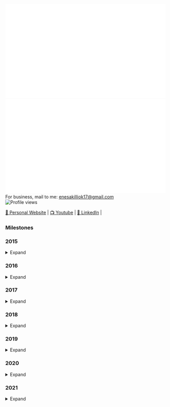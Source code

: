 <div style="float: left;">
  <img src="https://raw.githubusercontent.com/cleopatradev/profile-stats/master/generated/languages.svg">
  <img src="https://raw.githubusercontent.com/cleopatradev/profile-stats/master/generated/overview.svg">
</div>

For business, mail to me: enesakilliok17@gmail.com
<br />
![Profile views](https://gpvc.arturio.dev/cleopatradev)

<a href="https://enesakilliok.com/">🏡 Personal Website</a> |
<a href="https://www.youtube.com/channel/UC9DIP-xfqo3C8c19Pq1VaSQ">📺 Youtube</a> |
<a href="https://tr.linkedin.com/in/enes-ak%C4%B1ll%C4%B1ok-0957981a1">👔 LinkedIn</a> |

### Milestones
<h3>2015</h2>
<details>
  <summary>Expand</summary>
  
- Started learning to Lua
</details>

<h3>2016</h2>
<details>
  <summary>Expand</summary>

- Learned MySQL

- Learned HTML

- Learned Some CSS

- Learned a lot of Javascript
</details>

<h3>2017</h2>
<details>
  <summary>Expand</summary>

- Learned OOP for Lua

- Joined a InceptionNetwork

</details>

<h3>2018</h3>
<details>
  <summary>Expand</summary>
 
 - Learned Websockets

 - Learned REST

</details>

<h3>2019</h3>
<details>
  <summary>Expand</summary>

 - Learned Discord Rich Presence Integration

 - Learned Discord oAuth2 Implementation

 - Learned PostgresSQL

 - Learned MongoDB
 

</details>

<h3>2020</h2>
<details>
  <summary>Expand</summary>
  
- [Learned Preact](https://preactjs.com/)

- [Learned Electron](https://www.electronjs.org/)

- Learned TypeScript

- Learned C++

- Learned C#
 
- Learned Node.js
 
- Learned MongoDB
</details>

<h3>2021</h2>
<details>
  <summary>Expand</summary>
  
- 
</details>
